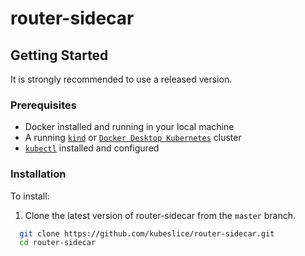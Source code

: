 # router-sidecar

## Getting Started

It is strongly recommended to use a released version.

### Prerequisites

* Docker installed and running in your local machine
* A running [`kind`](https://kind.sigs.k8s.io/) or [`Docker Desktop Kubernetes`](https://docs.docker.com/desktop/kubernetes/)
  cluster 
* [`kubectl`](https://kubernetes.io/docs/tasks/tools/) installed and configured

### Installation
To install: 

1. Clone the latest version of router-sidecar from  the `master` branch.

```bash
  git clone https://github.com/kubeslice/router-sidecar.git
  cd router-sidecar
```
